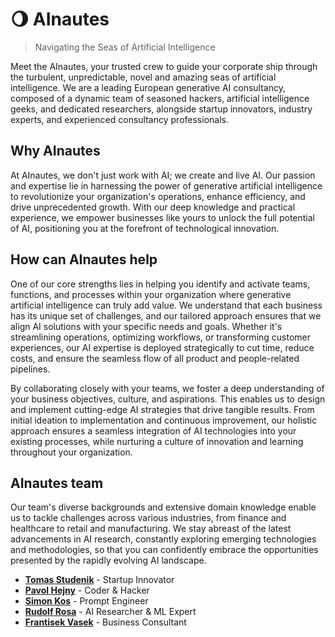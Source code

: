 # 🌖 AInautes

> Navigating the Seas of Artificial Intelligence

Meet the AInautes, your trusted crew to guide your corporate ship through the turbulent, unpredictable, novel and amazing seas of artificial intelligence. We are a leading European generative AI consultancy, composed of a dynamic team of seasoned hackers, artificial intelligence geeks, and dedicated researchers, alongside startup innovators, industry experts, and experienced consultancy professionals.

## Why AInautes

At AInautes, we don't just work with AI; we create and live AI. Our passion and expertise lie in harnessing the power of generative artificial intelligence to revolutionize your organization's operations, enhance efficiency, and drive unprecedented growth. With our deep knowledge and practical experience, we empower businesses like yours to unlock the full potential of AI, positioning you at the forefront of technological innovation.

## How can AInautes help

One of our core strengths lies in helping you identify and activate teams, functions, and processes within your organization where generative artificial intelligence can truly add value. We understand that each business has its unique set of challenges, and our tailored approach ensures that we align AI solutions with your specific needs and goals. Whether it's streamlining operations, optimizing workflows, or transforming customer experiences, our AI expertise is deployed strategically to cut time, reduce costs, and ensure the seamless flow of all product and people-related pipelines.

By collaborating closely with your teams, we foster a deep understanding of your business objectives, culture, and aspirations. This enables us to design and implement cutting-edge AI strategies that drive tangible results. From initial ideation to implementation and continuous improvement, our holistic approach ensures a seamless integration of AI technologies into your existing processes, while nurturing a culture of innovation and learning throughout your organization.

## AInautes team

Our team's diverse backgrounds and extensive domain knowledge enable us to tackle challenges across various industries, from finance and healthcare to retail and manufacturing. We stay abreast of the latest advancements in AI research, constantly exploring emerging technologies and methodologies, so that you can confidently embrace the opportunities presented by the rapidly evolving AI landscape.

-   [**Tomas Studenik**](https://www.tomas-studenik.com/) - Startup Innovator
-   [**Pavol Hejny**](https://www.pavolhejny.com/) - Coder & Hacker
-   [**Simon Kos**](https://svetlodat.eu) - Prompt Engineer
-   [**Rudolf Rosa**](https://ufal.mff.cuni.cz/rudolf-rosa) - AI Researcher & ML Expert
-   [**Frantisek Vasek**](https://www.linkedin.com/in/frantavasek) - Business Consultant